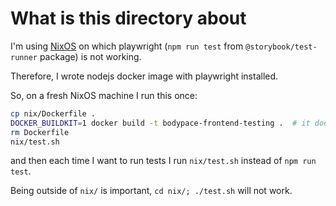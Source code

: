 # What is this directory about

I'm using [NixOS](https://i.pinimg.com/736x/46/87/2c/46872c3997a2a61626dae93e09988d72.jpg) on which playwright (`npm run test` from `@storybook/test-runner` package) is not working.

Therefore, I wrote nodejs docker image with playwright installed.

So, on a fresh NixOS machine I run this once:

```bash
cp nix/Dockerfile .
DOCKER_BUILDKIT=1 docker build -t bodypace-frontend-testing .  # it does not cache RUN commands used in Dockerfile and those take a lot of time, so I don't recommend running it again without a reason
rm Dockerfile
nix/test.sh
```

and then each time I want to run tests I run `nix/test.sh` instead of `npm run test`.

Being outside of `nix/` is important, `cd nix/; ./test.sh` will not work.
